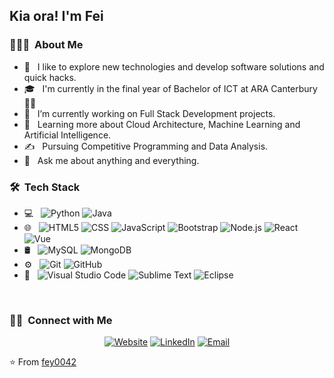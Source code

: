 <h2> Kia ora! I'm Fei </h2>

<h3> 👨🏻‍💻 &nbsp;About Me </h3>

- 🤔 &nbsp; I like to explore new technologies and develop software solutions and quick hacks.
- 🎓 &nbsp; I'm currently in the final year of Bachelor of ICT at ARA Canterbury 👨‍🎓
- 💼 &nbsp; I’m currently working on Full Stack Development projects.
- 🌱 &nbsp; Learning more about Cloud Architecture, Machine Learning and Artificial Intelligence.
- ✍️ &nbsp; Pursuing Competitive Programming and Data Analysis.
- 💬 &nbsp; Ask me about anything and everything.

<h3> 🛠 &nbsp;Tech Stack</h3>

- 💻 &nbsp;
  ![Python](https://img.shields.io/badge/-Python-333333?style=flat&logo=python)
  ![Java](https://img.shields.io/badge/-Java-333333?style=flat&logo=Java&logoColor=007396)
- 🌐 &nbsp;
  ![HTML5](https://img.shields.io/badge/-HTML5-333333?style=flat&logo=HTML5)
  ![CSS](https://img.shields.io/badge/-CSS-333333?style=flat&logo=CSS3&logoColor=1572B6)
  ![JavaScript](https://img.shields.io/badge/-JavaScript-333333?style=flat&logo=javascript)
  ![Bootstrap](https://img.shields.io/badge/-Bootstrap-333333?style=flat&logo=bootstrap&logoColor=563D7C)
  ![Node.js](https://img.shields.io/badge/-Node.js-333333?style=flat&logo=node.js)
  ![React](https://img.shields.io/badge/-React-333333?style=flat&logo=react)
  ![Vue](https://img.shields.io/badge/-Vue.js-333333?style=flat&logo=vue.js)
- 🛢 &nbsp;
  ![MySQL](https://img.shields.io/badge/-MySQL-333333?style=flat&logo=mysql)
  ![MongoDB](https://img.shields.io/badge/-MongoDB-333333?style=flat&logo=mongodb)
- ⚙️ &nbsp;
  ![Git](https://img.shields.io/badge/-Git-333333?style=flat&logo=git)
  ![GitHub](https://img.shields.io/badge/-GitHub-333333?style=flat&logo=github)
- 🔧 &nbsp;
  ![Visual Studio Code](https://img.shields.io/badge/-Visual%20Studio%20Code-333333?style=flat&logo=visual-studio-code&logoColor=007ACC)
  ![Sublime Text](https://img.shields.io/badge/-Sublime%20Text-333333?style=flat&logo=rstudio)
  ![Eclipse](https://img.shields.io/badge/-Eclipse-333333?style=flat&logo=eclipse-ide&logoColor=2C2255)


<br/>

<h3> 🤝🏻 &nbsp;Connect with Me </h3>

<p align="center">
<a href="https://www.feiyan.zapto.org"><img alt="Website" src="https://img.shields.io/badge/Website-www.feiyan.zapto.org-blue?style=flat-square&logo=google-chrome"></a>
<a href="https://www.linkedin.com/in/fey0042/"><img alt="LinkedIn" src="https://img.shields.io/badge/LinkedIn-Fei%20Yan-blue?style=flat-square&logo=linkedin"></a>
<a href="langgufei@gmail.com"><img alt="Email" src="https://img.shields.io/badge/Email-langgufei@gmail.com-blue?style=flat-square&logo=gmail"></a>
</p>

⭐️ From [fey0042](https://github.com/fey0042)
